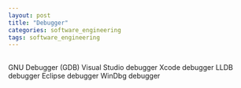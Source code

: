 ```yaml
---
layout: post
title: "Debugger"
categories: software_engineering
tags: software_engineering
---
```




##

GNU Debugger (GDB)
Visual Studio debugger
Xcode debugger
LLDB debugger
Eclipse debugger
WinDbg debugger


